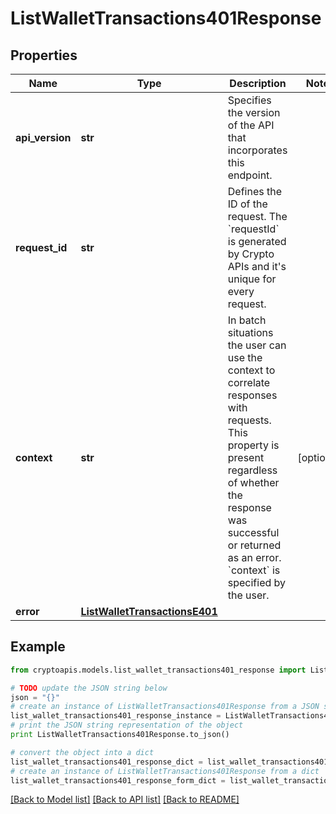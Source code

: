 # ListWalletTransactions401Response


## Properties
Name | Type | Description | Notes
------------ | ------------- | ------------- | -------------
**api_version** | **str** | Specifies the version of the API that incorporates this endpoint. | 
**request_id** | **str** | Defines the ID of the request. The &#x60;requestId&#x60; is generated by Crypto APIs and it&#39;s unique for every request. | 
**context** | **str** | In batch situations the user can use the context to correlate responses with requests. This property is present regardless of whether the response was successful or returned as an error. &#x60;context&#x60; is specified by the user. | [optional] 
**error** | [**ListWalletTransactionsE401**](ListWalletTransactionsE401.md) |  | 

## Example

```python
from cryptoapis.models.list_wallet_transactions401_response import ListWalletTransactions401Response

# TODO update the JSON string below
json = "{}"
# create an instance of ListWalletTransactions401Response from a JSON string
list_wallet_transactions401_response_instance = ListWalletTransactions401Response.from_json(json)
# print the JSON string representation of the object
print ListWalletTransactions401Response.to_json()

# convert the object into a dict
list_wallet_transactions401_response_dict = list_wallet_transactions401_response_instance.to_dict()
# create an instance of ListWalletTransactions401Response from a dict
list_wallet_transactions401_response_form_dict = list_wallet_transactions401_response.from_dict(list_wallet_transactions401_response_dict)
```
[[Back to Model list]](../README.md#documentation-for-models) [[Back to API list]](../README.md#documentation-for-api-endpoints) [[Back to README]](../README.md)


